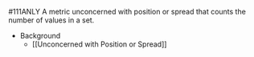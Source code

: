 #111ANLY 
A metric unconcerned with position or spread that counts the number of values in a set.

* Background
	* [[Unconcerned with Position or Spread]]